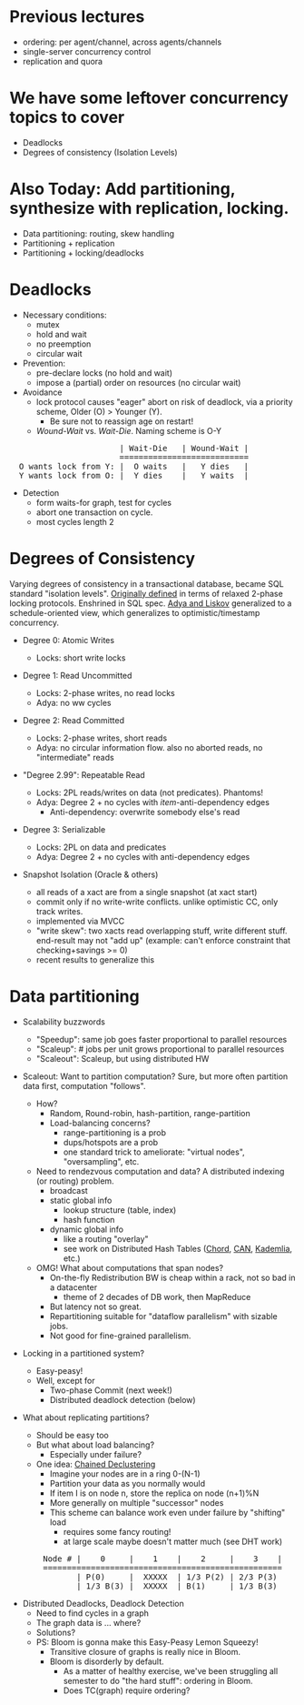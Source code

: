 # Previous lectures

* ordering: per agent/channel, across agents/channels
* single-server concurrency control
* replication and quora

# We have some leftover concurrency topics to cover

* Deadlocks
* Degrees of consistency (Isolation Levels)

# Also Today: Add partitioning, synthesize with replication, locking.

* Data partitioning: routing, skew handling
* Partitioning + replication
* Partitioning + locking/deadlocks

# Deadlocks
* Necessary conditions:
  * mutex
  * hold and wait
  * no preemption
  * circular wait
* Prevention:
  * pre-declare locks (no hold and wait)
  * impose a (partial) order on resources (no circular wait)
* Avoidance
  * lock protocol causes "eager" abort on risk of deadlock, via a priority scheme, Older (O) > Younger (Y).
      * Be sure not to reassign age on restart!
  * *Wound-Wait* vs. *Wait-Die*.  Naming scheme is O-Y
<pre>
                       | Wait-Die   | Wound-Wait |
                       ===========================
  O wants lock from Y: |  O waits   |   Y dies   |
  Y wants lock from O: |  Y dies    |   Y waits  |
</pre>

* Detection
  * form waits-for graph, test for cycles
  * abort one transaction on cycle.
  * most cycles length 2
  
# Degrees of Consistency

Varying degrees of consistency in a transactional database, became SQL standard "isolation levels". [Originally defined](http://scholar.google.com/scholar?cluster=8086123144151165991) in terms of relaxed 2-phase locking protocols.  Enshrined in SQL spec.  [Adya and Liskov](http://scholar.google.com/scholar?cluster=12975897967422539576) generalized to a schedule-oriented view, which generalizes to optimistic/timestamp concurrency.

* Degree 0: Atomic Writes
  * Locks: short write locks
* Degree 1: Read Uncommitted 
  * Locks: 2-phase writes, no read locks
  * Adya: no ww cycles
* Degree 2: Read Committed
  * Locks: 2-phase writes, short reads
  * Adya: no circular information flow.  also no aborted reads, no "intermediate" reads
* "Degree 2.99": Repeatable Read
  * Locks: 2PL reads/writes on data (not predicates).  Phantoms!
  * Adya: Degree 2 + no cycles with *item*-anti-dependency edges
    * Anti-dependency: overwrite somebody else's read
* Degree 3: Serializable
  * Locks: 2PL on data and predicates
  * Adya: Degree 2 + no cycles with anti-dependency edges

* Snapshot Isolation (Oracle & others)
  * all reads of a xact are from a single snapshot (at xact start)
  * commit only if no write-write conflicts.  unlike optimistic CC, only track writes.
  * implemented via MVCC
  * "write skew": two xacts read overlapping stuff, write different stuff.  end-result may not "add up" (example: can't enforce constraint that checking+savings >= 0)
  * recent results to generalize this
  
# Data partitioning

* Scalability buzzwords
  * "Speedup": same job goes faster proportional to parallel resources
  * "Scaleup": # jobs per unit grows proportional to parallel resources
  * "Scaleout": Scaleup, but using distributed HW
  
* Scaleout: Want to partition computation?  Sure, but more often partition data first, computation "follows".
  * How?  
     * Random, Round-robin, hash-partition, range-partition
     * Load-balancing concerns?
         * range-partitioning is a prob
         * dups/hotspots are a prob
         * one standard trick to ameliorate: "virtual nodes", "oversampling", etc.
  * Need to rendezvous computation and data?  A distributed indexing (or routing) problem.
     * broadcast
     * static global info
         * lookup structure (table, index)
         * hash function
     * dynamic global info
         * like a routing "overlay"
         * see work on Distributed Hash Tables ([Chord](http://pdos.csail.mit.edu/papers/ton:chord/), [CAN](http://berkeley.intel-research.net/sylvia/cans.pdf), [Kademlia](http://pdos.csail.mit.edu/~petar/papers/maymounkov-kademlia-lncs.pdf), etc.)
  * OMG! What about computations that span nodes?
      * On-the-fly Redistribution BW is cheap within a rack, not so bad in a datacenter
          * theme of 2 decades of DB work, then MapReduce
      * But latency not so great.
      * Repartitioning suitable for "dataflow parallelism" with sizable jobs.  
      * Not good for fine-grained parallelism.
    
* Locking in a partitioned system?
  * Easy-peasy!
  * Well, except for 
      * Two-phase Commit (next week!)
      * Distributed deadlock detection (below)
  
* What about replicating partitions?
  * Should be easy too
  * But what about load balancing?
      * Especially under failure?
  * One idea: [Chained Declustering](http://scholar.google.com/scholar?cluster=10345968159835311656&hl)
      * Imagine your nodes are in a ring 0-(N-1)
      * Partition your data as you normally would
      * If item I is on node n, store the replica on node (n+1)%N
      * More generally on multiple "successor" nodes
      * This scheme can balance work even under failure by "shifting" load 
          * requires some fancy routing!
          * at large scale maybe doesn't matter much (see DHT work)
<pre>
       Node # |    0     |    1    |    2     |    3    |
       ==================================================
              | P(0)     |  XXXXX  | 1/3 P(2) | 2/3 P(3)
              | 1/3 B(3) |  XXXXX  | B(1)     | 1/3 B(3)
</pre>

* Distributed Deadlocks, Deadlock Detection
  * Need to find cycles in a graph
  * The graph data is ... where?
  * Solutions?
  * PS: Bloom is gonna make this Easy-Peasy Lemon Squeezy!
      * Transitive closure of graphs is really nice in Bloom.
      * Bloom is disorderly by default.  
          * As a matter of healthy exercise, we've been struggling all semester to do "the hard stuff": ordering in Bloom.
          * Does TC(graph) require ordering?